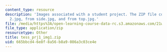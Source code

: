 ```yaml
---
content_type: resource
description: 'Images associated with a student project. The ZIP file contains: dooropen
  2.jpg, from side.jpg, and from top.jpg.'
file: /media/https%3A/open-learning-course-data-rc.s3.amazonaws.com/21w-765j-interactive-and-non-linear-narrative-theory-and-practice-spring-2004/665bbcd46e8f8a56b8a9086a3c03ce4e_tess_prj1_img1.zip
file_type: application/zip
resourcetype: Other
title: tess_prj1_img1.zip
uid: 665bbcd4-6e8f-8a56-b8a9-086a3c03ce4e
---
```

